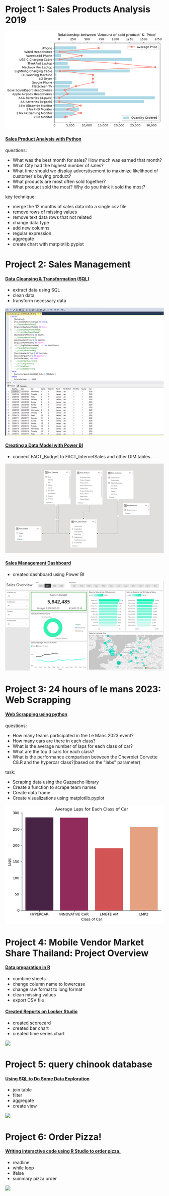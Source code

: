 # Project 1: Sales Products Analysis 2019

![](images/sale_product_analysis.png)
#### [Sales Product Analysis with Python](https://github.com/oat0054/oat0054.github.io/blob/main/projects/Sales%20Products%20Analysis.pdf)
questions:
   - What was the best month for sales? How much was earned that month?
   - What City had the highest number of sales?
   - What time should we display adverstisement to maximize likelihood of  customer's buying product?
   - What products are most often sold together?
   - What product sold the most? Why do you think it sold the most?


key technique:
  - merge the 12 months of sales data into a single csv file
  - remove rows of missing values
  - remove text data rows that not related
  - change data type
  - add new columns
  - regular expression
  - aggregate
  - create chart with matplotlib.pyplot


# Project 2: Sales Management
#### [Data Cleansing & Transformation (SQL)](projects/sales_sql_bi)
- extract data using SQL
- clean data
- transform necessary data

![](images/sql_sales.png)


#### [Creating a Data Model with Power BI](images/model_sales_powerbi.png)
- connect FACT_Budget to FACT_InternetSales and other  DIM tables.

![](images/model_sales_powerbi.png)

#### [Sales Management Dashboard](https://app.powerbi.com/links/vu6NZIJEoY?ctid=4dd8a667-96b2-4697-8036-3b1a6c85424e&pbi_source=linkShare)
- created dashboard using Power BI

![](images/sales_dashboard.png)




# Project 3: 24 hours of le mans 2023: Web Scrapping

#### [Web Scrapping using python](https://github.com/oat0054/oat0054.github.io/blob/main/projects/24%20hours%20of%20le%20mans%202023.pdf)
questions:
   - How many teams participated in the Le Mans 2023 event?
   - How many cars are there in each class?
   - What is the average number of laps for each class of car?
   - What are the top 3 cars for each class?
   - What is the performance comparison between the Chevrolet Corvette C8.R and the hypercar class?(based on the "labs" parameter)


task:
   - Scraping data using the Gazpacho library
   - Create a function to scrape team names
   - Create data frame
   - Create visualizations using matplotlib.pyplot

![](images/leman_lab.png)


# Project 4: Mobile Vendor Market Share Thailand: Project Overview

#### [Data preparation in R](https://github.com/oat0054/bootcamp_projects/blob/main/smartphone_th/data%20transformation%20-%20phone_vendor_th_project%20%E2%80%93%20Datalore.pdf)
- combine sheets
- change column name to lowercase
- change raw format to long format
- clean missing values
- export CSV file

#### [Created Reports on Looker Studio](https://github.com/oat0054/bootcamp_projects/blob/main/smartphone_th/Mobile_Vendor_Market_Share_Thailand_2018_-_2022.pdf)
- created scorecard
- created bar chart
- created time series chart

![](/images/phone_time_series.png)


# Project 5: query chinook database
#### [Using SQL to Do Some Data Exploration](https://github.com/oat0054/oat0054.github.io/blob/main/projects/chinook.db.sql)
- join table
- filter
- aggregate
- create view

![](/images/chinook_er.jpg)


# Project 6: Order Pizza!
#### [Writing interactive code using R Studio to order pizza.](https://github.com/oat0054/bootcamp_projects/blob/main/order_pizza.R)
- readline
- while loop
- ifelse
- summary pizza order

![](/images/pizza_alan-hardmanunsplash.jpg)


